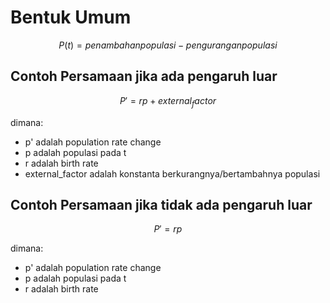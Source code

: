 # Bentuk Umum

$$
P(t) = penambahan populasi - pengurangan populasi
$$

## Contoh Persamaan jika **ada** pengaruh luar

$$
P' = rp + external_factor
$$

dimana:

- p' adalah population rate change 
- p adalah populasi pada t
- r adalah birth rate
- external_factor adalah konstanta berkurangnya/bertambahnya populasi

## Contoh Persamaan jika **tidak ada** pengaruh luar

$$
P' = rp
$$

dimana:

- p' adalah population rate change 
- p adalah populasi pada t
- r adalah birth rate

